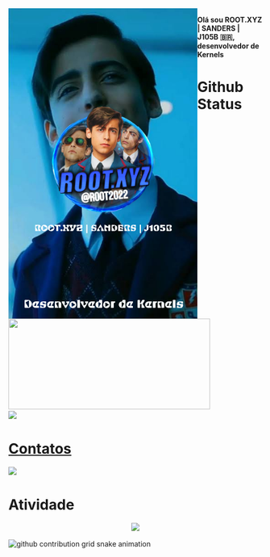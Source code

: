 <img align="left" src="./info.png">
 <p><strong>Olá sou ROOT.XYZ | SANDERS | J105B 🇧🇷, desenvolvedor de Kernels</strong></p>
 
<h1>Github Status</h1>
 <a href="https://www.github.com/SrRoot2022">
 <img width="400px" height="180em" src="https://github-readme-stats.vercel.app/api?username=SrRoot2022&show_icons=true&theme=dark&include_all_commits=true&count_private=true"/><br/>
  <img height="180em" src="https://github-readme-stats.vercel.app/api/top-langs/?username=SrRoot2022&layout=compact&langs_count=16&theme=dark"/>
</div>
<h1>Contatos</h1>
<div>
 <a href="https://t.me/Root2022/"><img width="98px" src="https://img.shields.io/badge/Telegram-000000?style=for-the-badge&logo=telegram&logoColor=white"></a>
</div>

<h1>Atividade</h1>
<!-- visitors count  -->

<p align="center" >   
  <img src="https://profile-counter.glitch.me/SrRoot2022/count.svg" />  
</p>

<!-- github workflow  -->

 ![github contribution grid snake animation](https://raw.githubusercontent.com/SrRoot2022/SrRoot2022/output/github-contribution-grid-snake.svg)

